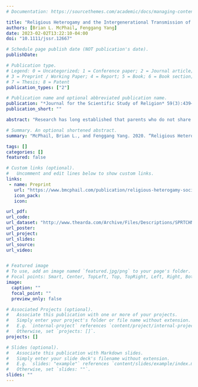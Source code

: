 ```yaml
---
# Documentation: https://sourcethemes.com/academic/docs/managing-content/

title: "Religious Heterogamy and the Intergenerational Transmission of Religion in China"
authors: [Brian L. McPhail, Fenggang Yang]
date: 2023-02-02T13:22:10-04:00
doi: "10.1111/jssr.12667"

# Schedule page publish date (NOT publication's date).
publishDate:

# Publication type.
# Legend: 0 = Uncategorized; 1 = Conference paper; 2 = Journal article;
# 3 = Preprint / Working Paper; 4 = Report; 5 = Book; 6 = Book section;
# 7 = Thesis; 8 = Patent
publication_types: ["2"]

# Publication name and optional abbreviated publication name.
publication: "*Journal for the Scientific Study of Religion* 59(3):439–54"
publication_short: ""

abstract: "Research has long established that parents who do not share the same religious tradition produce less religious children than parents who do. Therefore, religious heterogamy and its negative effects on religious socialization have been associated with the generational decline of religion in Western societies. How about China, where religion has been resurging in the last few decades? Existing studies suggest two opposing possibilities: the restrictive national context may diminish parental impact on religious socialization, or the family influence withstands contextual pressures. Using the 2007 Spiritual Life Survey of Chinese Residents and logistic regression models, we examine patterns of association between having one or two religious parents during childhood and current religious affiliation, beliefs, behavior, and salience of respondents in China. Analyses reveal that despite China’s atheist education system and strict religion policies, having at least one religiously affiliated parent is associated with increased religiosity compared to having two nonreligious parents. As the number of interreligious marriages rises in Chinese society, religious heterogamy contributes to the growth of religion among younger generations. Whereas religious heterogamy in the West has a secularizing effect on the next generation and contributes to religion’s decline, religious heterogamy in secular nations such as China has a religionizing effect and contributes to religion’s rise."

# Summary. An optional shortened abstract.
summary: "McPhail, Brian L., and Fenggang Yang. 2020. “Religious Heterogamy and the Intergenerational Transmission of Religion in China.” *Journal for the Scientific Study of Religion* 59(3):439–54. doi: 10.1111/jssr.12667."

tags: []
categories: []
featured: false

# Custom links (optional).
#   Uncomment and edit lines below to show custom links.
links:
 - name: Preprint
   url: "https://www.bmcphail.com/publication/religious-heterogamy-socialization-china/McPhailYang_2020_JSSR_ReligiousHeterogamyinChina_preprint.pdf"
   icon_pack:
   icon:

url_pdf:
url_code:
url_dataset: "http://www.thearda.com/Archive/Files/Descriptions/SPRTCHNA.asp"
url_poster:
url_project:
url_slides:
url_source:
url_video:


# Featured image
# To use, add an image named `featured.jpg/png` to your page's folder.
# Focal points: Smart, Center, TopLeft, Top, TopRight, Left, Right, BottomLeft, Bottom, BottomRight.
image:
  caption: ""
  focal_point: ""
  preview_only: false

# Associated Projects (optional).
#   Associate this publication with one or more of your projects.
#   Simply enter your project's folder or file name without extension.
#   E.g. `internal-project` references `content/project/internal-project/index.md`.
#   Otherwise, set `projects: []`.
projects: []

# Slides (optional).
#   Associate this publication with Markdown slides.
#   Simply enter your slide deck's filename without extension.
#   E.g. `slides: "example"` references `content/slides/example/index.md`.
#   Otherwise, set `slides: ""`.
slides: ""
---
```

